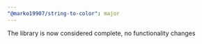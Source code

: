 ```yaml
---
"@marko19907/string-to-color": major
---
```


The library is now considered complete, no functionality changes
